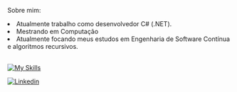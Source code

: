 Sobre mim:

<li>Atualmente trabalho como desenvolvedor C# (.NET).</li>
<li>Mestrando em Computação</li>
<li>Atualmente focando meus estudos em Engenharia de Software Contínua e algoritmos recursivos.</li>

<br>

[![My Skills](https://skillicons.dev/icons?i=cs,dotnet)]()



<a href="https://www.linkedin.com/in/gabriel-pizzani-palhares/"><img src="https://img.shields.io/badge/LinkedIn-0077B5?style=for-the-badge&logo=linkedin&logoColor=white" alt="Linkedin" ></a>
